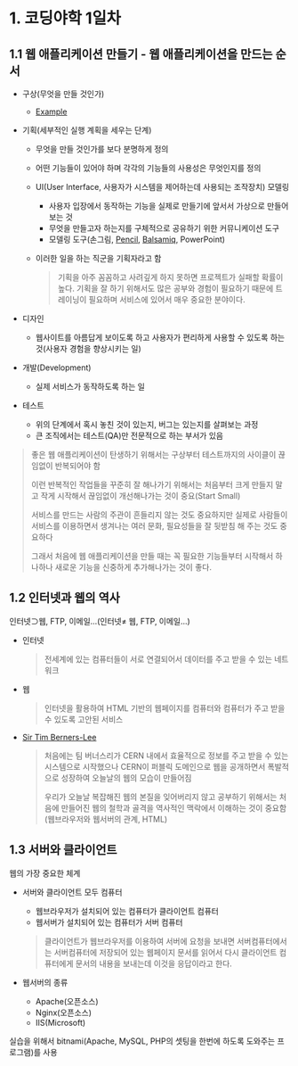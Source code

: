 # 1. 코딩야학 1일차

## 1.1 웹 애플리케이션 만들기 - 웹 애플리케이션을 만드는 순서

- 구상(무엇을 만들 것인가)

  - [Example](https://www.youtube.com/watch?v=9jb9tPqbT2w "ㅋㅋㅋ 전략")

- 기획(세부적인 실행 계획을 세우는 단계)
  - 무엇을 만들 것인가를 보다 분명하게 정의

  - 어떤 기능들이 있어야 하며 각각의 기능들의 사용성은 무엇인지를 정의

  - UI(User Interface, 사용자가 시스템을 제어하는데 사용되는 조작장치) 모델링

    - 사용자 입장에서 동작하는 기능을 실제로 만들기에 앞서서 가상으로 만들어 보는 것
    - 무엇을 만들고자 하는지를 구체적으로 공유하기 위한 커뮤니케이션 도구
    - 모델링 도구(손그림, [Pencil](http://pencil.evolus.vn/ "Pencil"), [Balsamiq](https://balsamiq.com "Balsamiq"), PowerPoint)

  - 이러한 일을 하는 직군을 기획자라고 함 

    > 기획을 아주 꼼꼼하고 사려깊게 하지 못하면 프로젝트가 실패할 확률이 높다. 기획을 잘 하기 위해서도 많은 공부와 경험이 필요하기 때문에 트레이닝이 필요하며 서비스에 있어서 매우 중요한 분야이다.

- 디자인
  - 웹사이트를 아름답게 보이도록 하고 사용자가 편리하게 사용할 수 있도록 하는 것(사용자 경험을 향상시키는 일)

- 개발(Development)
  - 실제 서비스가 동작하도록 하는 일

- 테스트
  - 위의 단계에서 혹시 놓친 것이 있는지, 버그는 있는지를 살펴보는 과정
  - 큰 조직에서는 테스트(QA)만 전문적으로 하는 부서가 있음

> 좋은 웹 애플리케이션이 탄생하기 위해서는 구상부터 테스트까지의 사이클이 끊임없이 반복되어야 함
>
> 이런 반복적인 작업들을 꾸준히 잘 해나가기 위해서는 처음부터 크게 만들지 말고 작게 시작해서 끊임없이 개선해나가는 것이 중요(Start Small)
>
> 서비스를 만드는 사람의 주관이 흔들리지 않는 것도 중요하지만 실제로 사람들이 서비스를 이용하면서 생겨나는 여러 문화, 필요성들을 잘 뒷받침 해 주는 것도 중요하다
>
> 그래서 처음에 웹 애플리케이션을 만들 때는 꼭 필요한 기능들부터 시작해서 하나하나 새로운 기능을 신중하게 추가해나가는 것이 좋다.

## 1.2 인터넷과 웹의 역사

인터넷⊃웹, FTP,  이메일...(인터넷≠ 웹, FTP,  이메일...)

- 인터넷

  >전세계에 있는 컴퓨터들이 서로 연결되어서 데이터를 주고 받을 수 있는 네트워크

- 웹

  >  인터넷을 활용하여 HTML 기반의 웹페이지를 컴퓨터와 컴퓨터가 주고 받을 수 있도록 고안된 서비스

- [Sir Tim Berners-Lee](https://en.wikipedia.org/wiki/Tim_Berners-Lee "Tim Berners-Lee")

  >처음에는 팀 버너스리가 CERN 내에서 효율적으로 정보를 주고 받을 수 있는 시스템으로 시작했으나 CERN이 퍼블릭 도메인으로 웹을 공개하면서 폭발적으로 성장하여 오늘날의 웹의 모습이 만들어짐
  >
  >우리가 오늘날 복잡해진 웹의 본질을 잊어버리지 않고 공부하기 위해서는 처음에 만들어진 웹의 철학과 골격을 역사적인 맥락에서 이해하는 것이 중요함(웹브라우저와 웹서버의 관계, HTML)

## 1.3 서버와 클라이언트

웹의 가장 중요한 체계

- 서버와 클라이언트 모두 컴퓨터

  - 웹브라우저가 설치되어 있는 컴퓨터가 클라이언트 컴퓨터
  - 웹서버가 설치되어 있는 컴퓨터가 서버 컴퓨터

  >클라이언트가 웹브라우저를 이용하여 서버에 요청을 보내면 서버컴퓨터에서는 서버컴퓨터에 저장되어 있는 웹페이지 문서를 읽어서 다시 클라이언트 컴퓨터에게 문서의 내용을 보내는데 이것을 응답이라고 한다.

- 웹서버의 종류

  - Apache(오픈소스)
  - Nginx(오픈소스)
  - IIS(Microsoft)

실습을 위해서 bitnami(Apache, MySQL, PHP의 셋팅을 한번에 하도록 도와주는 프로그램)를 사용